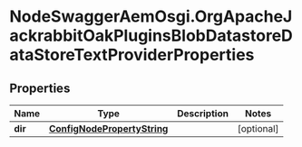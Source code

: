 # NodeSwaggerAemOsgi.OrgApacheJackrabbitOakPluginsBlobDatastoreDataStoreTextProviderProperties

## Properties

Name | Type | Description | Notes
------------ | ------------- | ------------- | -------------
**dir** | [**ConfigNodePropertyString**](ConfigNodePropertyString.md) |  | [optional] 


